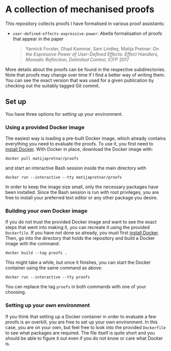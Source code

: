 # A collection of mechanised proofs

This repository collects proofs I have formalised in various proof assistants:

* `user-defined-effects-expressive-power`:
    Abella formalisation of proofs that appear in the paper
    > Yannick Forster, Ohad Kammar, Sam Lindley, Matija Pretnar:
    > *On the Expressive Power of User-Defined Effects:*
    > *Effect Handlers, Monadic Reflection, Delimited Control*,
    > ICFP 2017

More details about the proofs can be found in the respective subdirectories.
Note that proofs may change over time if I find a better way of writing them.
You can see the exact version that was used for a given publication by checking
out the suitably tagged Git commit.


## Set up

You have three options for setting up your environment.

### Using a provided Docker image

The easiest way is loading a pre-built Docker image, which already contains
everything you need to evaluate the proofs. To use it, you first need to
[install Docker](https://docs.docker.com/engine/installation/).
With Docker in place, download the Docker image with:

    docker pull matijapretnar/proofs

and start an interactive Bash session inside the main directory with

    docker run --interactive --tty matijapretnar/proofs

In order to keep the image size small, only the necessary packages have been
installed. Since the Bash session is run with root privileges, you are free to
install your preferred text editor or any other package you desire.


### Building your own Docker image

If you do not trust the provided Docker image and want to see the exact steps
that went into making it, you can recreate it using the provided `Dockerfile`.
If you have not done so already, you must first
[install Docker](https://docs.docker.com/engine/installation/). Then, go into
the directory that holds the repository and build a Docker image with the
command:

    docker build --tag proofs .

This might take a while, but once it finishes, you can start the Docker
container using the same command as above:

    docker run --interactive --tty proofs

You can replace the tag `proofs` in both commands with one of your choosing.


### Setting up your own environment

If you think that setting up a Docker container in order to evaluate a few
proofs is an overkill, you are free to set up your own environment. In this
case, you are on your own, but feel free to look into the provided `Dockerfile`
to see what packages are required. The file itself is quite short and you should
be able to figure it out even if you do not know or care what Docker is.
